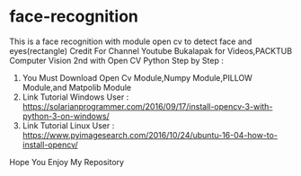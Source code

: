 # face-recognition
This is a face recognition with module open cv to detect face and eyes(rectangle)
Credit For Channel Youtube Bukalapak for Videos,PACKTUB Computer Vision 2nd with Open CV Python
Step by Step :
1. You Must Download Open Cv Module,Numpy Module,PILLOW Module,and Matpolib Module
2. Link Tutorial Windows User : https://solarianprogrammer.com/2016/09/17/install-opencv-3-with-python-3-on-windows/
3. Link Tutorial Linux User   : https://www.pyimagesearch.com/2016/10/24/ubuntu-16-04-how-to-install-opencv/

Hope You Enjoy My Repository
